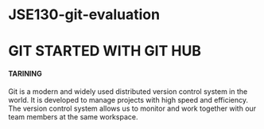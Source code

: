 # JSE130-git-evaluation
<h1>GIT STARTED WITH GIT HUB</h1>
<h4>TARINING</h4>
<P>Git is a modern and widely used distributed version control system in the world. It is developed to manage projects with high speed and efficiency. The version control system allows us to monitor and work together with our team members at the same workspace.</P>